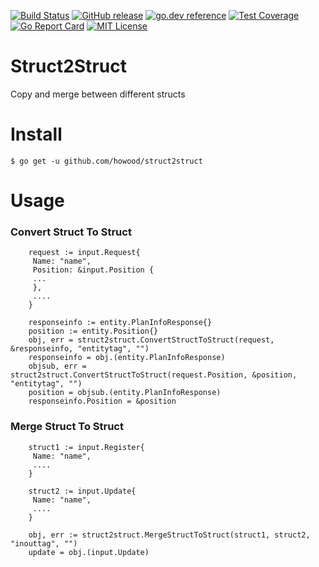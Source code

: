 [![Build Status](https://travis-ci.org/howood/struct2struct.svg?branch=master)](https://travis-ci.org/howood/struct2struct)
[![GitHub release](http://img.shields.io/github/release/howood/struct2struct.svg?style=flat-square)][release]
[![go.dev reference](https://img.shields.io/badge/go.dev-reference-007d9c?logo=go&logoColor=white&style=flat-square)](https://pkg.go.dev/github.com/howood/struct2struct)
[![Test Coverage](https://api.codeclimate.com/v1/badges/125c6df22df2c16470ce/test_coverage)](https://codeclimate.com/github/howood/struct2struct/test_coverage)
[![Go Report Card](https://goreportcard.com/badge/github.com/howood/struct2struct)](https://goreportcard.com/report/github.com/howood/struct2struct)
[![MIT License](http://img.shields.io/badge/license-MIT-blue.svg?style=flat-square)][license]

[release]: https://github.com/howood/struct2struct/releases
[license]: https://github.com/howood/struct2struct/blob/master/LICENSE

# Struct2Struct

Copy and merge between different structs

# Install

```
$ go get -u github.com/howood/struct2struct
```

# Usage

### Convert Struct To Struct

```
    request := input.Request{
     Name: "name",
     Position: &input.Position {
     ...
     },
     ....
    }

    responseinfo := entity.PlanInfoResponse{}
    position := entity.Position{}
    obj, err = struct2struct.ConvertStructToStruct(request, &responseinfo, "entitytag", "")
    responseinfo = obj.(entity.PlanInfoResponse)
    objsub, err = struct2struct.ConvertStructToStruct(request.Position, &position, "entitytag", "")
    position = objsub.(entity.PlanInfoResponse)
    responseinfo.Position = &position

```

### Merge Struct To Struct

```
    struct1 := input.Register{
     Name: "name",
     ....
    }

    struct2 := input.Update{
     Name: "name",
     ....
    }

    obj, err := struct2struct.MergeStructToStruct(struct1, struct2, "inouttag", "")
    update = obj.(input.Update)
```
